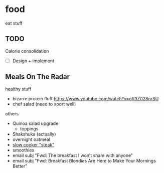 # food

eat stuff

## TODO

Calorie consolidation
- [ ] Design + implement

## Meals On The Radar

healthy stuff
- bizarre protein fluff https://www.youtube.com/watch?v=oR3Z028prSU
- chef salad (need to xport well)

others
- Quinoa salad upgrade
    - toppings
- Shakshuka (actually)
- overnight oatmeal
- [slow cooker "steak"](https://www.allrecipes.com/recipe/73124/slow-cooker-salisbury-steak/)
- smoothies
- email subj "Fwd: The breakfast I won’t share with anyone"
- email subj "Fwd: Breakfast Blondies Are Here to Make Your Mornings Better"
